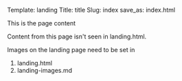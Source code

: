 Template: landing
Title: title
Slug: index
save_as: index.html

This is the page content

Content from this page isn't seen in landing.html.

Images on the landing page need to be set in

1. landing.html
2. landing-images.md
